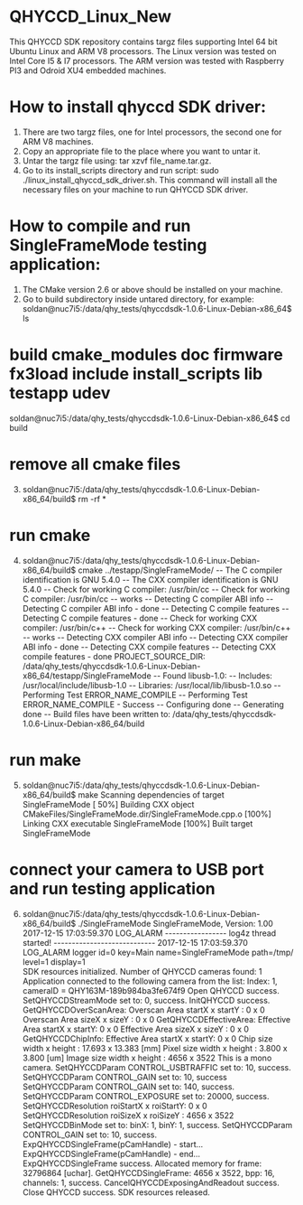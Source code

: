 # QHYCCD_Linux_New
This QHYCCD SDK repository contains targz files supporting Intel 64 bit Ubuntu Linux and ARM V8 processors. The Linux version was tested on Intel Core I5 & I7 processors. The ARM version was tested with Raspberry PI3 and Odroid XU4 embedded machines. 

# How to install qhyccd SDK driver:

1. There are two targz files, one for Intel processors, the second one for ARM V8 machines.
2. Copy an appropriate file to the place where you want to untar it.
3. Untar the targz file using: tar xzvf file_name.tar.gz.
4. Go to its install_scripts directory and run script: sudo ./linux_install_qhyccd_sdk_driver.sh. This command will install all the necessary files on your machine to run QHYCCD SDK driver.

# How to compile and run SingleFrameMode testing application:
1. The CMake version 2.6 or above should be installed on your machine.
2. Go to build subdirectory inside untared directory, for example:
soldan@nuc7i5:/data/qhy_tests/qhyccdsdk-1.0.6-Linux-Debian-x86_64$ ls

# build  cmake_modules  doc  firmware  fx3load  include  install_scripts  lib  testapp  udev
soldan@nuc7i5:/data/qhy_tests/qhyccdsdk-1.0.6-Linux-Debian-x86_64$ cd build

# remove all cmake files
3. soldan@nuc7i5:/data/qhy_tests/qhyccdsdk-1.0.6-Linux-Debian-x86_64/build$ rm -rf *

# run cmake
4. soldan@nuc7i5:/data/qhy_tests/qhyccdsdk-1.0.6-Linux-Debian-x86_64/build$ cmake ../testapp/SingleFrameMode/
-- The C compiler identification is GNU 5.4.0
-- The CXX compiler identification is GNU 5.4.0
-- Check for working C compiler: /usr/bin/cc
-- Check for working C compiler: /usr/bin/cc -- works
-- Detecting C compiler ABI info
-- Detecting C compiler ABI info - done
-- Detecting C compile features
-- Detecting C compile features - done
-- Check for working CXX compiler: /usr/bin/c++
-- Check for working CXX compiler: /usr/bin/c++ -- works
-- Detecting CXX compiler ABI info
-- Detecting CXX compiler ABI info - done
-- Detecting CXX compile features
-- Detecting CXX compile features - done
PROJECT_SOURCE_DIR: /data/qhy_tests/qhyccdsdk-1.0.6-Linux-Debian-x86_64/testapp/SingleFrameMode
-- Found libusb-1.0:
--   Includes: /usr/local/include/libusb-1.0
--   Libraries: /usr/local/lib/libusb-1.0.so
-- Performing Test ERROR_NAME_COMPILE
-- Performing Test ERROR_NAME_COMPILE - Success
-- Configuring done
-- Generating done
-- Build files have been written to: /data/qhy_tests/qhyccdsdk-1.0.6-Linux-Debian-x86_64/build

# run make
5. soldan@nuc7i5:/data/qhy_tests/qhyccdsdk-1.0.6-Linux-Debian-x86_64/build$ make
Scanning dependencies of target SingleFrameMode
[ 50%] Building CXX object CMakeFiles/SingleFrameMode.dir/SingleFrameMode.cpp.o
[100%] Linking CXX executable SingleFrameMode
[100%] Built target SingleFrameMode

# connect your camera to USB port and run testing application
6. soldan@nuc7i5:/data/qhy_tests/qhyccdsdk-1.0.6-Linux-Debian-x86_64/build$ ./SingleFrameMode
SingleFrameMode, Version: 1.00
2017-12-15 17:03:59.370 LOG_ALARM -----------------  log4z thread started!   ---------------------------- 
2017-12-15 17:03:59.370 LOG_ALARM logger id=0 key=Main name=SingleFrameMode path=/tmp/ level=1 display=1                                                                                                     
SDK resources initialized.
Number of QHYCCD cameras found: 1 
Application connected to the following camera from the list: Index: 1,  cameraID = QHY163M-189b984ba3fe674f9
Open QHYCCD success.
SetQHYCCDStreamMode set to: 0, success.
InitQHYCCD success.
GetQHYCCDOverScanArea:
Overscan Area startX x startY : 0 x 0
Overscan Area sizeX  x sizeY  : 0 x 0
GetQHYCCDEffectiveArea:
Effective Area startX x startY: 0 x 0
Effective Area sizeX  x sizeY : 0 x 0
GetQHYCCDChipInfo:
Effective Area startX x startY: 0 x 0
Chip  size width x height     : 17.693 x 13.383 [mm]
Pixel size width x height     : 3.800 x 3.800 [um]
Image size width x height     : 4656 x 3522
This is a mono camera.
SetQHYCCDParam CONTROL_USBTRAFFIC set to: 10, success.
SetQHYCCDParam CONTROL_GAIN set to: 10, success
SetQHYCCDParam CONTROL_GAIN set to: 140, success.
SetQHYCCDParam CONTROL_EXPOSURE set to: 20000, success.
SetQHYCCDResolution roiStartX x roiStartY: 0 x 0
SetQHYCCDResolution roiSizeX  x roiSizeY : 4656 x 3522
SetQHYCCDBinMode set to: binX: 1, binY: 1, success.
SetQHYCCDParam CONTROL_GAIN set to: 10, success.
ExpQHYCCDSingleFrame(pCamHandle) - start...
ExpQHYCCDSingleFrame(pCamHandle) - end...
ExpQHYCCDSingleFrame success.
Allocated memory for frame: 32796864 [uchar].
GetQHYCCDSingleFrame: 4656 x 3522, bpp: 16, channels: 1, success.
CancelQHYCCDExposingAndReadout success.
Close QHYCCD success.
SDK resources released.
